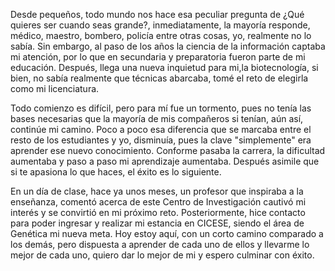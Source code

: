 Desde pequeños, todo mundo nos hace esa peculiar pregunta de ¿Qué quieres ser cuando seas grande?, inmediatamente, la mayoría responde, médico, maestro, bombero, policía entre otras cosas, yo, realmente no lo sabía. Sin embargo, al paso de los años la ciencia de la información captaba mi atención, por lo que en secundaria y preparatoria fueron parte de mi educación. Después, llega una nueva inquietud para mi,la biotecnología, si bien, no sabía realmente que técnicas abarcaba, tomé el reto de elegirla como mi licenciatura.

Todo comienzo es difícil, pero para mí fue un tormento, pues no tenía las bases necesarias que la mayoría de mis compañeros si tenían, aún así, continúe mi camino. Poco a poco esa diferencia que se marcaba entre el resto de los estudiantes y yo, disminuía, pues la clave "simplemente" era aprender ese nuevo conocimiento. Conforme pasaba la carrera, la dificultad aumentaba y paso a paso mi aprendizaje aumentaba. Después asimile que si te apasiona lo que haces, el éxito es lo siguiente.

En un día de clase, hace ya unos meses, un profesor que inspiraba a la enseñanza, comentó acerca de este Centro de Investigación cautivó mi interés y se convirtió en mi próximo reto. Posteriormente, hice contacto para poder ingresar y realizar mi estancia en CICESE, siendo el área de Genética mi nueva meta. Hoy estoy aquí, con un corto camino comparado a los demás, pero dispuesta a aprender de cada uno de ellos y llevarme lo mejor de cada uno, quiero dar lo mejor de mi y espero culminar con éxito.